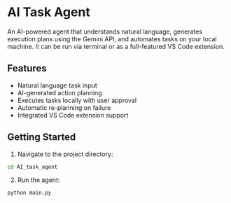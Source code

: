 # AI Task Agent

An AI-powered agent that understands natural language, generates execution plans using the Gemini API, and automates tasks on your local machine. It can be run via terminal or as a full-featured VS Code extension.

## Features
- Natural language task input
- AI-generated action planning
- Executes tasks locally with user approval
- Automatic re-planning on failure
- Integrated VS Code extension support

## Getting Started

1. Navigate to the project directory:

```bash
cd AI_task_agent
```

2. Run the agent:

```bash
python main.py
